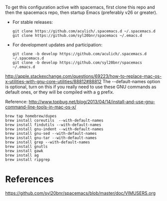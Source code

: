 To get this configuration active with spacemacs, first clone this repo and then the spacemacs repo, then startup Emacs (preferably v26 or greater).

* For stable releases:
  ```shell
  git clone https://github.com/aculich/.spacemacs.d ~/.spacemacs.d
  git clone https://github.com/syl20bnr/spacemacs ~/.emacs.d
  ```

* For development updates and participation:
  ```shell
  git clone -b develop https://github.com/aculich/.spacemacs.d ~/.spacemacs.d
  git clone -b develop https://github.com/syl20bnr/spacemacs ~/.emacs.d
  ```

http://apple.stackexchange.com/questions/69223/how-to-replace-mac-os-x-utilities-with-gnu-core-utilities/88812#88812
The --default-names option is optional, turn on this if you really need to use these GNU commands as default ones, or they will be compiled with a g prefix.

Reference: http://www.topbug.net/blog/2013/04/14/install-and-use-gnu-command-line-tools-in-mac-os-x/

```
brew tap homebrew/dupes
brew install coreutils  --with-default-names
brew install findutils --with-default-names
brew install gnu-indent --with-default-names
brew install gnu-sed --with-default-names
brew install gnu-tar --with-default-names
brew install grep --with-default-names
brew install gnutls
brew install gawk
brew install ag
brew install ripgrep
```

# References

https://github.com/syl20bnr/spacemacs/blob/master/doc/VIMUSERS.org
